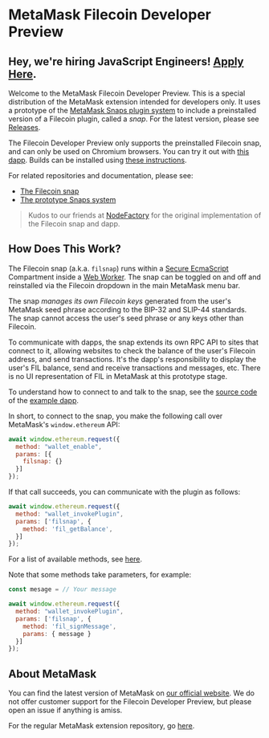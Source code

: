# MetaMask Filecoin Developer Preview

## Hey, we're hiring JavaScript Engineers! [Apply Here](https://boards.greenhouse.io/consensys/jobs/2572388).

Welcome to the MetaMask Filecoin Developer Preview.
This is a special distribution of the MetaMask extension intended for developers only.
It uses a prototype of the [MetaMask Snaps plugin system](https://medium.com/metamask/introducing-the-next-evolution-of-the-web3-wallet-4abdf801a4ee) to include a preinstalled version of a Filecoin plugin, called a _snap_.
For the latest version, please see [Releases](https://github.com/MetaMask/metamask-extension/releases).

The Filecoin Developer Preview only supports the preinstalled Filecoin snap, and can only be used on Chromium browsers.
You can try it out with [this dapp](https://metamask.github.io/filsnap).
Builds can be installed using [these instructions](./docs/add-to-chrome.md).

For related repositories and documentation, please see:

- [The Filecoin snap](https://github.com/MetaMask/filsnap/tree/master/packages/snap)
- [The prototype Snaps system](https://github.com/MetaMask/snaps-skunkworks)

> Kudos to our friends at [NodeFactory](https://github.com/NodeFactoryIo) for the original implementation of the Filecoin snap and dapp.

## How Does This Work?

The Filecoin snap (a.k.a. `filsnap`) runs within a [Secure EcmaScript](https://github.com/endojs/endo/tree/master/packages/ses) Compartment inside a [Web Worker](https://developer.mozilla.org/en-US/docs/Web/API/Web_Workers_API).
The snap can be toggled on and off and reinstalled via the Filecoin dropdown in the main MetaMask menu bar.

The snap _manages its own Filecoin keys_ generated from the user's MetaMask seed phrase according to the BIP-32 and SLIP-44 standards.
The snap cannot access the user's seed phrase or any keys other than Filecoin.

To communicate with dapps, the snap extends its own RPC API to sites that connect to it, allowing websites to check the balance of the user's Filecoin address, and send transactions.
It's the dapp's responsibility to display the user's FIL balance, send and receive transactions and messages, etc.
There is no UI representation of FIL in MetaMask at this prototype stage.

To understand how to connect to and talk to the snap, see the [source code](https://github.com/MetaMask/filsnap/blob/00db7483afb686545aefe00d244d5eedca78918d/packages/adapter/src/index.ts/#L46-L53) of the [example dapp](https://metamask.github.io/filsnap).

In short, to connect to the snap, you make the following call over MetaMask's `window.ethereum` API:

```javascript
await window.ethereum.request({
  method: "wallet_enable",
  params: [{
    filsnap: {}
  }]
});
```

If that call succeeds, you can communicate with the plugin as follows:

```javascript
await window.ethereum.request({
  method: "wallet_invokePlugin",
  params: ['filsnap', {
    method: 'fil_getBalance',
  }]
});
```

For a list of available methods, see [here](https://github.com/MetaMask/filsnap/blob/00db7483afb686545aefe00d244d5eedca78918d/packages/snap/src/snap.ts/#L41-L67).

Note that some methods take parameters, for example:

```javascript
const mesage = // Your message

await window.ethereum.request({
  method: "wallet_invokePlugin",
  params: ['filsnap', {
    method: 'fil_signMessage',
    params: { message }
  }]
});
```

## About MetaMask

You can find the latest version of MetaMask on [our official website](https://metamask.io/).
We do not offer customer support for the Filecoin Developer Preview, but please open an issue if anything is amiss.

For the regular MetaMask extension repository, go [here](https://github.com/MetaMask/metamask-extension).
